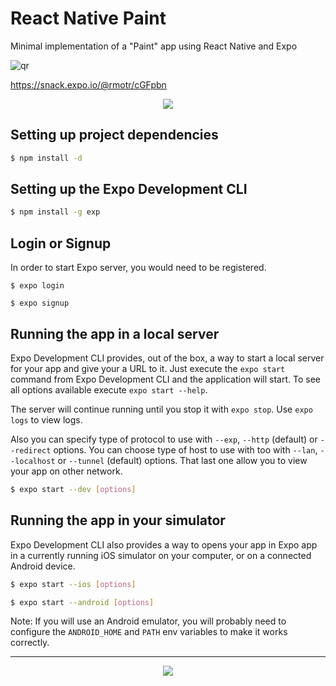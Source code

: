 # React Native Paint

Minimal implementation of a "Paint" app using React Native and Expo

![qr](https://user-images.githubusercontent.com/7065401/51696331-021d7400-1fe4-11e9-9d46-f4802a91eb3a.png)

https://snack.expo.io/@rmotr/cGFpbn

<p align="center">
  <img src="http://i.imgur.com/XzR65hx.gif">
</p>

## Setting up project dependencies

```bash
$ npm install -d
```

## Setting up the Expo Development CLI

```bash
$ npm install -g exp
```

## Login or Signup

In order to start Expo server, you would need to be registered.

```
$ expo login
```

```
$ expo signup
```

## Running the app in a local server

Expo Development CLI provides, out of the box, a way to start a local server for your app and give your a URL to it. Just execute the `expo start` command from Expo Development CLI and the application will start. To see all options available execute `expo start --help`.

The server will continue running until you stop it with `expo stop`. Use `expo logs` to view logs.

Also you can specify type of protocol to use with `--exp`, `--http` (default) or `--redirect` options. You can choose type of host to use with too with `--lan`, `--localhost` or `--tunnel` (default) options. That last one allow you to view your app on other network.

```bash
$ expo start --dev [options]
```

## Running the app in your simulator

Expo Development CLI also provides a way to opens your app in Expo app in a currently running iOS simulator on your computer, or on a connected Android device.

```bash
$ expo start --ios [options]
```

```bash
$ expo start --android [options]
```

Note: If you will use an Android emulator, you will probably need to configure the `ANDROID_HOME` and `PATH` env variables to make it works correctly.

---
<p align="center">
  <a href="https://rmotr.com" target="_blank">
    <img src="http://i.imgur.com/JEIGdC6.png">
  </a>
</p>

